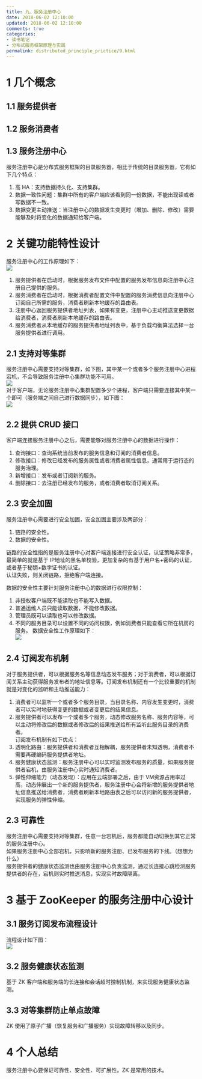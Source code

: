 ```yaml
---
title: 九、服务注册中心
date: 2018-06-02 12:10:00
updated: 2018-06-02 12:10:00
comments: true
categories: 
- 读书笔记
- 分布式服务框架原理与实践
permalink: distributed_principle_prictice/9.html    
---
```


# 1 几个概念

## 1.1 服务提供者

## 1.2 服务消费者

## 1.3 服务注册中心

服务注册中心是分布式服务框架的目录服务器，相比于传统的目录服务器，它有如下几个特点：  
1. 高 HA：支持数据持久化、支持集群。
2. 数据一致性问题：集群中所有的客户端应该看到同一份数据，不能出现读或者写数据不一致。
3. 数据变更主动推送：当注册中心的数据发生变更时（增加、删除、修改）需要能够及时将变化的数据通知给客户端。

# 2 关键功能特性设计

服务注册中心的工作原理如下：  
![][1]  
1. 服务提供者在启动时，根据服务发布文件中配置的服务发布信息向注册中心注册自己提供的服务。
2. 服务消费者在启动时，根据消费者配置文件中配置的服务消费信息向注册中心订阅自己所需的服务，消费者刷新本地缓存的路由表。
3. 注册中心返回服务提供者地址列表，如果有变更，注册中心主动推送变更数据给消费者，消费者刷新本地缓存的路由表。
4. 服务消费者从本地缓存的服务提供者地址列表中，基于负载均衡算法选择一台服务提供者进行调用。

## 2.1 支持对等集群

服务注册中心需要支持对等集群，如下图，其中某一个或者多个服务注册中心进程宕机，不会导致服务注册中心集群功能不可用。  
![][2]  
对于客户端，无论服务注册中心集群配置多少个进程，客户端只需要连接其中某一个即可（服务端之间自己进行数据同步），如下图：  
![][3]

## 2.2 提供 CRUD 接口

客户端连接服务注册中心之后，需要能够对服务注册中心的数据进行操作：
1. 查询接口：查询系统当前发布的服务信息和订阅的消费者信息。
2. 修改接口：修改已经发布的服务属性或者消费者属性信息，通常用于运行态的服务治理。
3. 新增接口：发布或者订阅新的服务。
4. 删除接口：去注册已经发布的服务，或者消费者取消订阅关系。

## 2.3 安全加固

服务注册中心需要进行安全加固，安全加固主要涉及两部分：  
1. 链路的安全性。
2. 数据的安全性。
  
链路的安全性指的是服务注册中心对客户端连接进行安全认证，认证策略非常多，最简单的就是基于 IP地址的黑名单校验，更加复杂的有基于用户名+密码的认证，或者基于秘钥+数字证书的认证。  
认证失败，则关闭链路，拒绝客户端连接。  
  
数据的安全性主要针对服务注册中心的数据进行权限控制：  
1. 非授权客户端既不能读取也不能写入数据。
2. 普通运维人员只能读取数据，不能修改数据。
3. 管理员既可以读取也可以修改数据。
4. 不同的服务目录可以设置不同的访问权限，例如消费者只能查看它所在机房的服务。
数据安全性工作原理如下：  
![][4]

## 2.4 订阅发布机制

对于服务提供者，可以根据服务名等信息动态发布服务；对于消费者，可以根据订阅关系主动获得服务发布者的地址信息等。订阅发布机制还有一个比较重要的机制就是对变化的监听和主动推送能力：
1. 消费者可以监听一个或者多个服务目录，当目录名称、内容发生变更时，消费者可以实时地获得变更的数据或者变更后的结果信息。
2. 服务提供者可以发布一个或者多个服务，动态修改服务名称、服务内容等，可以主动将修改后的数据或者修改后的结果推送给所有监听此服务目录的消费者。  
订阅发布机制有如下优点：  
1. 透明化路由：服务提供者和消费者互相解耦，服务提供者未知透明，消费者不需要再硬编码服务提供者地址。
2. 服务健康状态监测：服务注册中心可以实时监测发布服务的质量，如果服务提供者宕机，由服务注册中心实时通知消费者。
3. 弹性伸缩能力（动态发现）：应用在云端部署之后，由于 VM资源占用率过高，动态伸展出一个新的服务提供者，服务注册中心会将新增的服务提供者地址信息推送给消费者，消费者刷新本地路由表之后可以访问新的服务提供者，实现服务的弹性伸缩。

## 2.3 可靠性

服务注册中心需要支持对等集群，任意一台宕机后，服务都能自动切换到其它正常的服务注册中心。  
如果服务注册中心全部宕机，只影响新的服务注册、已发布服务的下线。（想想为什么）  
服务提供者的健康状态监测也由服务注册中心负责监测，通过长连接心跳检测服务提供者的存在，宕机则实时推送消息，实现实时故障隔离。

# 3 基于 ZooKeeper 的服务注册中心设计

## 3.1 服务订阅发布流程设计

流程设计如下图：  
![][5]

## 3.2 服务健康状态监测

基于 ZK 客户端和服务端的长连接和会话超时控制机制，来实现服务健康状态监测。

## 3.3 对等集群防止单点故障

ZK 使用了原子广播（恢复服务和广播服务）实现故障转移以及同步。

# 4 个人总结

服务注册中心要保证可靠性、安全性、可扩展性。ZK 是常用的技术。

[1]:http://leran2deeplearnjavawebtech.oss-cn-beijing.aliyuncs.com/learn/distributed_principle_prictice/9_1.png
[2]:http://leran2deeplearnjavawebtech.oss-cn-beijing.aliyuncs.com/learn/distributed_principle_prictice/9_2.png
[3]:http://leran2deeplearnjavawebtech.oss-cn-beijing.aliyuncs.com/learn/distributed_principle_prictice/9_3.png
[4]:http://leran2deeplearnjavawebtech.oss-cn-beijing.aliyuncs.com/learn/distributed_principle_prictice/9_4.png
[5]:http://leran2deeplearnjavawebtech.oss-cn-beijing.aliyuncs.com/learn/distributed_principle_prictice/9_5.png
